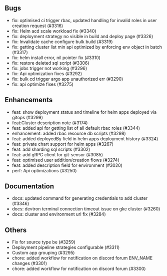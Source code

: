 ## Bugs
- fix: optimised ci trigger rbac, updated handling for invalid roles in user creation request (#3316)
- fix: Helm acd scale workload fix (#3340)
- fix: deployment strategy no visible in build and deploy page (#3326)
- fix: Invalidate cache configure bulk build (#3319)
- fix: getting cluster list min api optimized by enforcing env object in batch (#3317)
- fix: helm install error, nil pointer fix (#3310)
- fix: restore deleted sql script (#3306)
- fix: jobs trigger not working (#3296)
- fix: Api optimization fixes (#3292)
- fix: bulk cd trigger argo app unauthorized err (#3290)
- fix: api optimize fixes (#3275)
## Enhancements
- feat: show deployment status and timeline for helm apps deployed via gitops (#3299)
- feat:Cluster description note (#3174)
- feat: added api for getting list of all default rbac roles (#3344)
- enhancement: added rbac resource db scripts (#3298)
- feat: added deployedBy field in helm apps deployment history (#3324)
- feat: private chart support for helm apps (#3267)
- feat: add sharding sql scripts (#3302)
- feat: add gRPC client for git-sensor (#3085)
- feat: optimised user addition/creation flows (#3274)
- feat: added description field for environment  (#3020)
- perf: Api optimizations (#3250)
## Documentation
- docs: updated command for generating credentials to add cluster (#3346)
- docs: devtron terminal connection timeout issue on gke cluster (#3260)
- docs: cluster and environment url fix (#3284)
## Others
- Fix for source type be (#3259)
- Deployment pipeline strategies configurable (#3311)
- Custom app grouping  (#3295)
- chore: added workflow for notification on discord forum ENV_NAME changes (#3301)
- chore: added workflow for notification on discord forum (#3300)
